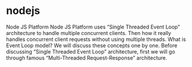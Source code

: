 # nodejs

Node JS Platform
Node JS Platform uses “Single Threaded Event Loop” architecture to handle multiple concurrent clients. 
Then how it really handles concurrent client requests without using multiple threads. What is Event Loop model? We will discuss these concepts one by one. 
Before discussing “Single Threaded Event Loop” architecture, first we will go through famous “Multi-Threaded Request-Response” architecture.
